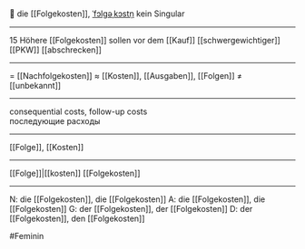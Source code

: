 💸 die [[Folgekosten]], [ˈfɔlɡəˌkɔstn̩](https://youglish.com/pronounce/Folgekosten/german)
kein Singular

---
15 Höhere [[Folgekosten]] sollen vor dem [[Kauf]] [[schwergewichtiger]] [[PKW]] [[abschrecken]]

---
= [[Nachfolgekosten]]
≈ [[Kosten]], [[Ausgaben]], [[Folgen]]
≠ [[unbekannt]]

---
consequential costs, follow-up costs  
последующие расходы

---
[[Folge]], [[Kosten]]

---
[[Folge]]|[[kosten]]
[[Folgekosten]]


---
N: die [[Folgekosten]], die [[Folgekosten]]
A: die [[Folgekosten]], die [[Folgekosten]]
G: der [[Folgekosten]], der [[Folgekosten]]
D: der [[Folgekosten]], den [[Folgekosten]]

#Feminin 

